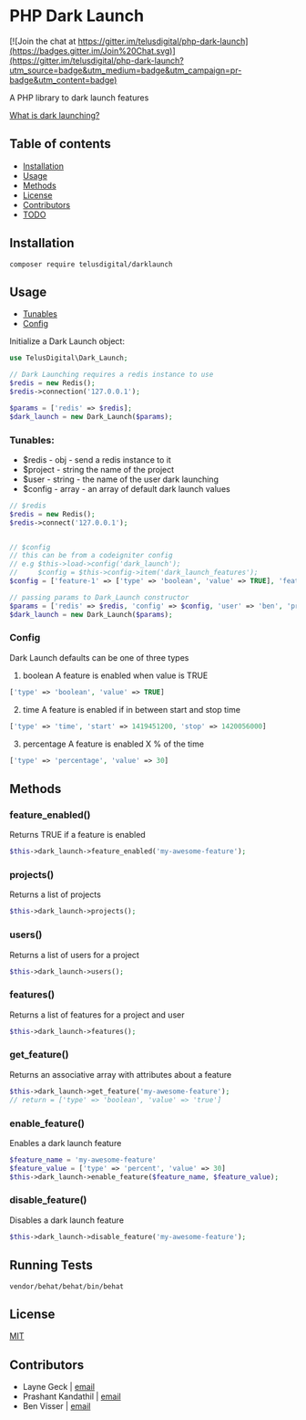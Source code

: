 # PHP Dark Launch

[![Join the chat at https://gitter.im/telusdigital/php-dark-launch](https://badges.gitter.im/Join%20Chat.svg)](https://gitter.im/telusdigital/php-dark-launch?utm_source=badge&utm_medium=badge&utm_campaign=pr-badge&utm_content=badge)

A PHP library to dark launch features

[What is dark launching?](http://changelog.ca/log/2012/07/19/dark_launching_software_features)

## Table of contents

- [Installation](#installation)
- [Usage](#usage)
- [Methods](#methods)
- [License](#license)
- [Contributors](#contributors)
- [TODO](#TODO)

## Installation

```
composer require telusdigital/darklaunch
```

## Usage
- [Tunables](#tunables)
- [Config](#config)


Initialize a Dark Launch object:

```php
use TelusDigital\Dark_Launch;

// Dark Launching requires a redis instance to use
$redis = new Redis();
$redis->connection('127.0.0.1');

$params = ['redis' => $redis];
$dark_launch = new Dark_Launch($params);
```

### Tunables:
- $redis - obj - send a redis instance to it 
- $project - string  the name of the project
- $user - string - the name of the user dark launching
- $config - array - an array of default dark launch values

```php
// $redis
$redis = new Redis();
$redis->connect('127.0.0.1');


// $config
// this can be from a codeigniter config  
// e.g $this->load->config('dark_launch');
//     $config = $this->config->item('dark_launch_features');
$config = ['feature-1' => ['type' => 'boolean', 'value' => TRUE], 'feature-1' => ['type' => percentage, 'value' => 30]];

// passing params to Dark_Launch constructor
$params = ['redis' => $redis, 'config' => $config, 'user' => 'ben', 'project' => 'my-awesome-project']
$dark_launch = new Dark_Launch($params);
```

### Config

Dark Launch defaults can be one of three types

1. boolean
A feature is enabled when value is TRUE
```php
['type' => 'boolean', 'value' => TRUE]
```

2. time
A feature is enabled if in between start and stop time
```php
['type' => 'time', 'start' => 1419451200, 'stop' => 1420056000]
```

3. percentage
A feature is enabled X % of the time
```php
['type' => 'percentage', 'value' => 30]
```
## Methods

### feature_enabled()
Returns TRUE if a feature is enabled
```php
$this->dark_launch->feature_enabled('my-awesome-feature');
```
### projects()
Returns a list of projects
```php
$this->dark_launch->projects();
```
### users()
Returns a list of users for a project
```php
$this->dark_launch->users();
```
### features()
Returns a list of features for a project and user
```php
$this->dark_launch->features();
```
### get_feature()
Returns an associative array with attributes about a feature
```php
$this->dark_launch->get_feature('my-awesome-feature');
// return = ['type' => 'boolean', 'value' => 'true']
```
### enable_feature()
Enables a dark launch feature
```php
$feature_name = 'my-awesome-feature'
$feature_value = ['type' => 'percent', 'value' => 30]
$this->dark_launch->enable_feature($feature_name, $feature_value);
```

### disable_feature()
Disables a dark launch feature
```php
$this->dark_launch->disable_feature('my-awesome-feature');
```

## Running Tests 
`vendor/behat/behat/bin/behat`

## License
[MIT](https://tldrlegal.com/license/mit-license)

## Contributors
* Layne Geck | [email](mailto:layne.geck@gmail.com)
* Prashant Kandathil | [email](mailto:prashant@techsamurais.com)
* Ben Visser | [email](mailto:benjamin.visser@telus.com)

